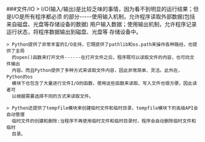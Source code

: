 ###文件/IO
	> I/O(输入/输出)是比较乏味的事情，因为看不到明显的运行结果；但是I/O是所有程序都必须
	  的部分-----使用输入机制，允许程序读取外部数据(包括来自磁盘、光盘等存储设备的数据)
	  用户输入数据；使用输出机制，允许程序记录运行状态，将程序数据输出到磁盘、光盘等
	  存储设备中。
	
	> Python提供了非常丰富的I/O支持，它既提供了pathlib和os.path来操作各种路经，也提供了全局
	  的open()函数来打开文件------在打开文件之后，程序既可以读取文件的内容，也可向文件输出
	  内容。而且Python提供了多种方式来读取文件内容，因此非常简单、灵活。此外在，Python的os
	  模块下也包含了大量进行文件I/O的函数，使用这些函数来读取、写入文件也很方便，因此读者可
	  以根据需要选择不同的方式来读取文件。
	
	> Python还提供了tempfile模块来创建临时文件和临时目录，tempfile模块下的高级API会自动管理
	  临时文件的创建和删除:当程序不再使用临时文件和临时目录时，程序会自动删除临时文件和临时
	  目录。

